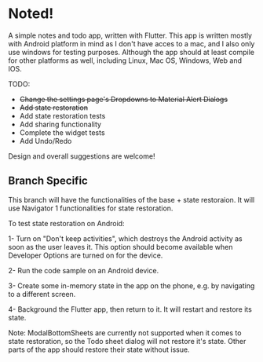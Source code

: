 # Noted!

A simple notes and todo app, written with Flutter. This app is written mostly with Android platform in mind as I don't have acces to a mac, and I also only use windows for testing purposes. Although the app should at least compile for other platforms as well, including Linux, Mac OS, Windows, Web and IOS.

TODO:
- ~~Change the settings page's Dropdowns to Material Alert Dialogs~~
- ~~Add state restoration~~
- Add state restoration tests
- Add sharing functionality
- Complete the widget tests
- Add Undo/Redo

Design and overall suggestions are welcome!

## Branch Specific

This branch will have the functionalities of the base + state restoraion. It will use Navigator 1 functionalities for state restoration.

To test state restoration on Android:

1- Turn on "Don't keep activities", which destroys the Android activity as soon as the user leaves it. This option should become available when Developer Options are turned on for the device.

2- Run the code sample on an Android device.

3- Create some in-memory state in the app on the phone, e.g. by navigating to a different screen.

4- Background the Flutter app, then return to it. It will restart and restore its state.

Note: ModalBottomSheets are currently not supported when it comes to state restoration, so the Todo sheet dialog will not restore it's state. Other parts of the app should restore their state without issue.
